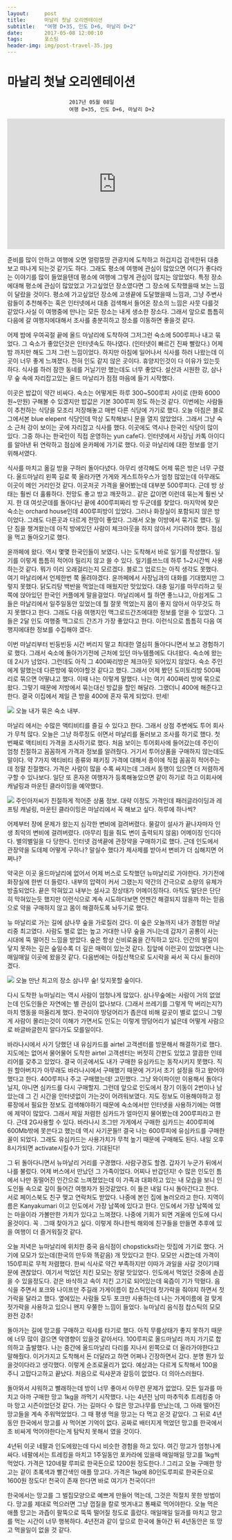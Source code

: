 ```yaml
---
layout:	    post
title: 	    마날리 첫날 오리엔테이션
subtitle:   "여행 D+35, 인도 D+6, 마날리 D+2"
date:       2017-05-08 12:00:10 
tags:       포스팅
header-img: img/post-travel-35.jpg
---
```


# 	    마날리 첫날 오리엔테이션
```
					2017년 05월 08일
					여행 D+35, 인도 D+6, 마날리 D+2
```

<center>
<style>
	.google-maps {
		position: relative;
		padding-bottom: 60%; // This is the aspect ratio
		height: 0;
		overflow: hidden;
	}
	.google-maps iframe {
		position: absolute;
		top: 0;
		left: 0;
		width: 100% !important;
		height: 100% !important;
	}
</style>
<div class="google-maps">
	<iframe src="https://www.google.com/maps/embed?pb=!1m18!1m12!1m3!1d26997.537374651365!2d77.16961019357188!3d32.2394540420103!2m3!1f0!2f0!3f0!3m2!1i1024!2i768!4f13.1!3m3!1m2!1s0x39048708163fd03f%3A0x8129a80ebe5076cd!2sManali%2C+Himachal+Pradesh%2C+India!5e0!3m2!1sen!2skg!4v1502295668307" width="800" height="600" frameborder="0" style="border:0" allowfullscreen></iframe>
</div>
</center>

준비를 많이 안하고 여행에 오면 얼렁뚱땅 관광지에 도착하고 허겁지겁 검색한뒤 대충 보고 떠나게 되는것 같기도 하다. 그래도 평소에 여행에 관심이 많았으면 어디가 좋다라는 이야기를 많이 들었을텐데 평소에 여행에 그렇게 관심이 많지는 않았었다. 특정 장소에대해 평소에 관심이 많았었고 가고싶었던 장소였다면 그 장소에 도착했을때 보는 느낌이 달랐을 것이다. 평소에 가고싶었던 장소에 고생끝에 도달했을때 느낌과, 그냥 주변사람들이 추천해주는 혹은 인터넷에서 대충 검색해서 들어온 장소의 느낌은 사뭇 다를것 같았다.사실 이 여행중에 만나는 모든 장소는 내게 생소한 장소다. 그래서 앞으로 틈틈히 다음에 갈 여행지에대해서 조사를 충분히하고 장소를 이동하면 좋을것 같다.

어제 밤에 우여곡절 끝에 올드 마날리에 도착하여 그저그런 숙소에 500루피나 내고 묶었다. 그 숙소가 좋았던것은 인터넷속도 하나였다. (인터넷이 빠르긴 진짜 빨랐다.) 어제밤 까지만 해도 그저 그런 느낌이었다. 하지만 아침에 일어나서 식사를 하러 나왔는데 이곳이 너무 좋게 느껴졌다. 전혀 인도 같지 않은 곳이다. 휴양지인것이 다 이유가 있는듯 하다. 식사를 하러 잠깐 동네를 거닐기만 했는데도 너무 좋았다. 설산과 시원한 강, 삼나무 숲 속에 자리잡고있는 올드 마날리가 점점 마음에 들기 시작했다.

이곳은 밥값이 약간 비싸다. 숙소는 어떻게든 하루 300~500루피 사이로 (한화 6000원~만원) 구해볼 수 있겠지만 밥값은 기본 300루피 정도 하는것 같다. 이번에는 사람들이 추천하는 식당을 모조리 저장해놓고 매번 다른 식당에 가기로 했다. 오늘 아침은 블로그에서본 blue elepent 식당인데 막상 도착해보니 문을 열지 않았었다. 그래서 그냥 숙소 근처 강이 보이는 곳에 자리잡고 식사를 했다. 이곳에도 역시나 한국인 식당이 많이 있다. 그중 하나는 한국인이 직접 운영하는 yun cafe다. 인터넷에서 사장님 카톡 아이디를 알아낸 뒤 연락하고 점심에 윤카페에 가기로 했다. 이곳 마날리에 대한 정보를 얻기 위해서였다.

식사를 마치고 옮길 방을 구하러 돌아다녔다. 아무리 생각해도 어제 묶은 방은 너무 구렸다. 올드마날리 왼쪽 길로 쭉 올라가면 가게와 게스트하우스가 엄청 많았는데 아무래도 이곳이 메인 거리인것 같다. 이곳저곳 가격을 물어봤는데 대부분 500루피다. 근데 방 상태는 훨씬 더 훌륭하다. 전망도 좋고 방고 깨끗하고.. 같은 값이면 이런데 묶는게 훨씬 낫지. 한 대 여섯군데를 돌아다닌 끝에 400루피짜리 방 두군데를 찾았다. 마지막에 찾은 숙소는 orchard house인데 400루피방이 있었다. 그러나 화장실이 포함되지 않은 방이었다. 그래도 다른곳과 다르게 전망이 좋았다. 그래서 오늘 이방에서 묶기로 했다. 일단 짐을 챙겨왔는데 아직 방에있던 사람이 체크아웃을 하지 않아서 기다려야 했다. 점심을 먹고 돌아오기로 했다.

윤까페에 왔다. 역시 몇몇 한국인들이 보였다. 나는 도착해서 바로 일기를 작성했다. 일기를 이렇게 틈틈히 적어야 밀리지 않고 쓸 수 있다. 일기를쓰느데 하루 1~2시간씩 사용하는것 같다. 뭐가 이리 오래걸리는지 모르겠다. 블로그 업로드는 아직 생각도 못했다. 여기 마날리에서 언제한번 쭉 올려야겠다. 윤까페에서 사장님과의 대화를 기대했지만 그렇지 못했다. 닭도리탕 백반을 먹었는데 매웠지만 맛있었다. 대충 일기를 마무리하고 뒷쪽에 앉아있던 한국인 커플에게 말을걸었다. 마날리에서 뭘 하면 좋느냐고, 아쉽게도 그들은 마날리에서 일주일동안 있었는데 뭘 잘못 먹었는지 몸이 좋지 않아서 아무것도 하지 못했다고 한다. 그래도 다음 여행지인 맥그로드간즈에대한 정보를 얻을 수 있었다. 그들은 2달 인도 여행중 맥그로드 간즈가 가장 좋았다고 한다. 이런식으로 틈틈히 다음 여행지에대한 정보를 수집해야 겠다.

이번 마날리부터 빈둥빈둥 시간 버리지 말고 최대한 열심히 돌아다니면서 보고 경험하기로 했다. 그래서 숙소에 돌아가기전에 근처에 있던 마누템플에도 다녀왔다. 숙소에 왔는데 2시가 넘었다. 그런데도 아직 그 400짜리방은 체크아웃 되어있지 않았다. 숙소 주인에게 말했는데 다른방에 묶어야할것 같다고 했다. 그래서 어제 봤던 도미토리방 500짜리로 묶으면 어떻냐고 했다. 이때 나는 이렇게 말했다. 나는 여기 400짜리 방에 묶으로 왔다. 그렇기 때문에 저방에서 묶는대신 방값을 할인 해달라. 그랬더니 400에 해준다고 한다. 결국 이집에서 제일 큰 방을 400에 혼자 묶게 되었다. 만세!

![](/img/170508-hostel.jpg)
오늘 내가 묶은 숙소 내부.

마날리 에서는 수많은 액티비티를 즐길 수 있다고 한다. 그래서 상점 주변에도 투어 회사가 무척 많다. 오늘은 그냥 하루정도 쉬면서 마날리를 둘러보고 조사를 하기로 했다. 첫번째로 액티비티 가격을 조사하기로 했다. 처음 보이는 투어회사에 들어갔는데 주인이 엄청 친절하고 꼼꼼하게 가격과 정보를 알려줬다. 거기서 투어상품을 구매하지 않는데도 말이다. 약 7가지 액티비티 종류와 패키징 가격에 대해서 종이에 직접 꼼꼼히 적어주는데 정말 친절했다. 가격은 사람이 많을 수록 싸지는데 그래서 동행이 있으면 더 저렴하게 구할 수 있나보다. 일단 또 혼자온 여행자가 등록해놓았으면 같이 하기로 하고 이회사에 캐널링과 마운틴 클라이밍을 예약했다.

![](/img/170508-activity.jpg)
주인아저씨가 친절하게 적어준 상품 정보. 대략 이정도 가격인데 패러글라이딩과 레프팅 캐널링, 마운틴 클라이밍은 마날리에서 꼭 해보고 싶다. 하루에 하나씩?

어제부터 장에 문제가 왔는지 심각한 변비에 걸려버렸다. 물갈이 설사가 끝나자마자 인생 최악의 변비에 걸려버렸다. (아무리 힘을 줘도 변이 출력되지 않음) 어메이징 인디아다. 별의별일을 다 당한다. 인터넷 검색끝에 관장약을 구매하기로 했다. 근데 인도에서 관장약을 도데체 어떻게 구하나? 말실수 했다가 제사제를 받아서 변비가 더 심해지면 어쩌나?

약국은 이곳 올드마날리에 없어서 어제 버스로 도착했던 뉴마날리로 가야한다. 가기전에 화장실에 한번 더 들렀다. 내부의 압력이 커서 그랬는지 약간의 간극으로 소량의 유체가 방출되었다. 끝은 막혀있고 내부는 설사고 장상태가 어메이징하다. 아직도 말단은 단단히 막혀있는듯 했지만 이런식으로 계속 시도하다보면 언젠간 해결되지 않을까 하는 믿음으로 약을 구매하지 않고 몸이 해결하도록 놔두기로 했다.

뉴 마날리로 가는 길에 삼나무 숲을 가로질러 갔다. 이 숲은 오늘까지 내가 경험한 마날리중 최고였다. 사람도 별로 없는 높고 거대한 나무 숲을 거니는데 갑자기 공룡이 사는 시대에 뚝 떨어진 느낌을 받았다. 숲은 항상 신비로움을 간직하고 있다. 인간의 발길이 닿지 못하는 깊은 숲일수록 더 깊은 매력이 있는것 같다. 집앞에 이런곳이 있었다면 나는 매일매일 이곳에 왔을것 같다. 다음번에는 아침산책으로 도시락을 싸서 꼭 다시 들러야겠다.

![](/img/170508-forest.jpg)
오늘 만난 최고의 장소 삼나무 숲! 잊지못할 숲이다.

다시 도착한 뉴마닐리는 역시 사람이 엄청나게 많았다. 삼나무숲에는 사람이 거의 없었는데 인도인들은 자연에는 별 관심이 없나보다. (그래서 쓰레기를 그렇게 막 버리는지?) 마치 명동을 떠올리게 했다. 한국이야 땅덩어리가 좁은데 비해 갈곳이 별로 없으니 그렇게 사람이 몰리는것이 이해가 가면서도 인도는 이렇게 땅덩어리가 넓은데 어떻게 사람으로 바글바글한지 알다가도 모를일이다.

바라나시에서 사기 당했던 내 유심카드를 airtel 고객센터를 방문해서 해결하기로 했다. 지도에는 없어서 물어물어 도착한 airtel 고객센터는 버젓히 간판도 있었고 깔끔한 인테리어를 갖추고 있었다. 결국 이곳에서도 내가 구매한 유심카드는 동작시키지 못했다. 직원 할아버지가 아무래도 바라나시에서 구매했기 때문에 거기서 초기 설정을 하고 왔어야했다고 한다. 400루피나 주고 구매했는데! 고민했다. 그냥 와이파이만 이용해서 돌아다닐지, 아니면 심카드를 다시 구매할지. 그런데 앞으로 인도에서 장기 이동이 2번이나 남았는데 그 긴 시간을 인터넷없이 가는것이 어려워보였다. 지도 정보도 이용해야하고 정류장에서 필요한 정보도 검색해야하기 때문에 숙소에서만 인터넷을 사용하기에는 여행에 제약이 많았다. 그래서 제일 저렴한 심카드가 얼마인지 물어봤는데 200루피라고 한다. 근데 2G사용할 수 있다. 바라나시 조그만 가게에서 구매한 심카드는 400루피에 600Mb밖에 못쓴다고 했는데 역시 사기꾼들!! 결국 나는 600루피에 유심카드를 구매한 꼴이 되었다. 그래도 유심카드는 사용가치가 무척 높기 때문에 구매해도 된다. 내일 오후 8시가되면 activate시킬수가 있다. 기대된다!

그 뒤 돌아다니면서 뉴마날리 거리를 구경했다. 사람구경도 할겸. 갑자기 누군가 뒤에서 나를 불렀다. 어제 버스에서 만났던 그 가족이었다. 어찌나 반갑던지! 수 많은 인도인 틈에서 나만 동떨어진 인간으로 느껴졌었는데 이 가족과 대화하고 있는 내 모습을 보니 인도인들 속으로 깊이 들어간 여행자가 된것같았다. 이 들은 내일 다시 돌아간다고 한다. 서로 페이스북도 친구 맺고 연락처도 받았다. 나중에 본인 집에 놀러오라고 한다. 지역이름은 Kanyakumari 이고 인도에서 가장 남쪽에 있다고 한다. 인도에서 가장 남쪽에 있는 마을이라 가볼만한 가치가 있다고 느껴졌다. 나중에 기회가 되면 겨울에 인도에 다시 올것이다. 꼭 . 그때 찾아가고 싶다. 이렇게 하나한씩 해외에 친구들을 만들면 추후에 있을 여행이 더 즐거워질것 같다.

오늘 저녁은 뉴마날리에 위치한 중국 음식점이 chopsticks라는 맛집에 가기로 했다. 거기에 모모가 있는데(한국의 만두와 똑같음) 개 맛있다고 한다. 모모만 시켰는데 가격이 150루피로 무척 저렴했다. 한씨 식사로 약간 부족하지만 이따가 과일을 사갈 것이기때문에 괜찮았다. 여기서 먹었던 치킨 모모는 정말 맛있었다. 인도에서 먹었던 것중에 손꼽을 수 있을정도다. 걷은 바삭하고 속이 치킨 고기로 되어있는데 육즙이 기가 막혔다. 음식을 주면서 포크와 나이프만 주길래 가게이름이 찹스틱인데 젓가락을 줘야지 하면서 젓가락을 달라고 했다. 옆에있는 사람들 모두 포크만 사용하는데 나는 가게이름에 걸 맞게 젓가락을 사용하고 있으니 왠지 우쭐한 느낌이 들었다. 뉴마날리 음식점 찹스틱의 모모 완전 강추!

돌아가는 길에 망고를 구매하고 릭샤를 타기로 했다. 아직 무릎상태가 좋지 못하기 때문에 너무 많이 걸으면 악영향이 있을것 같아서다. 100루피로 올드마날리 까지 가기로 합의하고 출발했다. 나는 중간에 올드마날리 다리를 지나서 왼쪽으로 더 올라가야한다고 말해줬다. 이거가지고 도착해서 돈 더달라고 하면 어쩌나 긴장하면서 갔다. 분명 뭔가 있을것이다라고 생각했다. 이렇게 순조로울리가 없다. 예상과는 다르게 도착해서 100을 주니 고맙다고하고 끝났다. 처음으로 릭샤꾼과 갈등이 없었다. 더 의아스러웠다.

돌아와서 샤워하고 빨래하는데 방이 너무 좋아서 아무런 문제가 없었다. 모든 일과를 마치고 아까 구매한 망고 1kg을 까먹기 시작했다. 나는 4년전 남미 마추믹추 트레킹중 아마 망고 시즌이었던것 같다. 가는 길마다 수 많은 망고나무를 만났는데, 그 아래 떨어진 망고들을 계속 주워먹었었다. 그 때 평생 먹을 망고는 다 먹고 온것 같았다. 그 뒤로 4년동안 한국에서 망고를 사 먹어본 기억이 없다. 공짜로 배터지게 먹었던 망고를 한국에서 초 비싸게 먹어야한다는게 탐탁치 못해서 였을 것이다.

4년뒤 이곳 네팔과 인도에왔는데 다시 비슷한 경험을 하고 있다. 여긴 망고가 엄청나게 싸다. 네팔에서는 트레킹을 마치고 1주일동안 포카라에 있을때 매일매일 망고를 1kg씩 먹었다. 가격은 120네팔 루피로 한국돈으로 1200원 정도한다..! 그리고 오늘 구매한 망고는 겉이 초록색과 빨간색인 애플 망고다. 가격은 1kg에 80인도루피로 한국돈으로 1600원 정도다! 천국이 존재 한다면 바로 여기가 천국이다!!

한국에서는 망고를 그 벌집모양으로 예쁘게 만들어 먹는데, 그것은 적절치 못한 방법이다. 망고를 제대로 먹으러면 그냥 껍질을 칼로 벗겨내고 통째로 먹어야한다. 오늘 먹은 애플 망고는 과즙이 팔뚝으로 뚝뚝 떨어질 정도로 흘렀다. 매일매일 일과를 마치고 망고를 먹는 시간이 너무 행복하다. 4년전과 같이 앞으로 한국에 돌아간 뒤 4년동안은 또 망고 먹을일이 없을 것 같다. 

